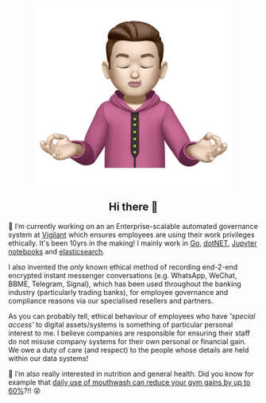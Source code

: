 <p align="center">
<img src="assets/memoji.jpg" alt="memoji in a zen pose" width="400px"/>
</p>
<h2 align="center">Hi there 👋</h2>

🔭 I’m currently working on an an Enterprise-scalable automated governance system at [Vigilant](https://github.com/VigilantApps) which ensures employees are using their work privileges ethically. It's been 10yrs in the making! I mainly work in [Go](https://go.dev), [dotNET](https://dot.net), [Jupyter notebooks](https://jupyter.org/) and [elasticsearch](https://www.elastic.co/).

I also invented the _only_ known ethical method of recording end-2-end encrypted instant messenger conversations (e.g. WhatsApp, WeChat, BBME, Telegram, Signal), which has been used throughout the banking industry (particularly trading banks), for employee governance and compliance reasons via our specialised resellers and partners.

As you can probably tell, ethical behaviour of employees who have _'special access'_ to digital assets/systems is something of particular personal interest to me. I believe companies are responsible for ensuring their staff do not misuse company systems for their own personal or financial gain. We owe a duty of care (and respect) to the people whose details are held within our data systems!

🌱 I’m also really interested in nutrition and general health. Did you know for example that [daily use of mouthwash can reduce your gym gains by up to 60%](https://is.gd/AYIwxr)?!! 😵
